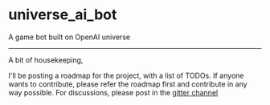 # universe_ai_bot
A game bot built on OpenAI universe

--------------------
A bit of housekeeping, 

I'll be posting a roadmap for the project, with a list of TODOs. If anyone wants to contribute, please refer the roadmap first and contribute in any way possible. For discussions, please post in the [gitter channel](https://gitter.im/pictwoc/general)
